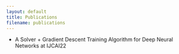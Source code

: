 ```yaml
---
layout: default
title: Publications
filename: publications
---
```

<ul>
  <li>A Solver + Gradient Descent Training Algorithm for Deep Neural Networks at IJCAI22</li>
</ul>
